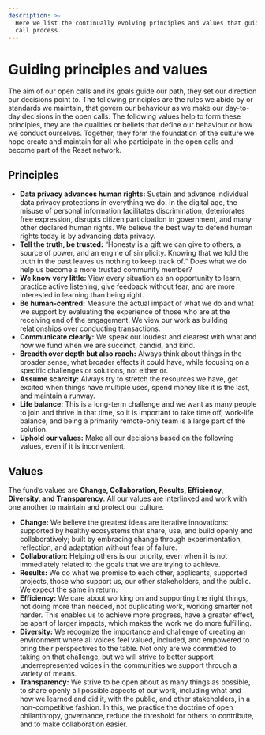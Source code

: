 ```yaml
---
description: >-
  Here we list the continually evolving principles and values that guide open
  call process.
---
```


# Guiding principles and values

The aim of our open calls and its goals guide our path, they set our direction our decisions point to. The following principles are the rules we abide by or standards we maintain, that govern our behaviour as we make our day-to-day decisions in the open calls. The following values help to form these principles, they are the qualities or beliefs that define our behaviour or how we conduct ourselves. Together, they form the foundation of the culture we hope create and maintain for all who participate in the open calls and become part of the Reset network. 

## Principles

* **Data privacy advances human rights:** Sustain and advance individual data privacy protections in everything we do. In the digital age, the misuse of personal information facilitates discrimination, deteriorates free expression, disrupts citizen participation in government, and many other declared human rights. We believe the best way to defend human rights today is by advancing data privacy.
* **Tell the truth, be trusted:** “Honesty is a gift we can give to others, a source of power, and an engine of simplicity. Knowing that we told the truth in the past leaves us nothing to keep track of.“ Does what we do help us become a more trusted community member?
* **We know very little:** View every situation as an opportunity to learn, practice active listening, give feedback without fear, and are more interested in learning than being right.
* **Be human-centred:** Measure the actual impact of what we do and what we support by evaluating the experience of those who are at the receiving end of the engagement. We view our work as building relationships over conducting transactions.
* **Communicate clearly:** We speak our loudest and clearest with what and how we fund when we are succinct, candid, and kind. 
* **Breadth over depth but also reach:** Always think about things in the broader sense, what broader effects it could have, while focusing on a specific challenges or solutions, not either or.
* **Assume scarcity:** Always try to stretch the resources we have, get excited when things have multiple uses, spend money like it is the last, and maintain a runway.
* **Life balance:** This is a long-term challenge and we want as many people to join and thrive in that time, so it is important to take time off, work-life balance, and being a primarily remote-only team is a large part of the solution.
* **Uphold our values:** Make all our decisions based on the following values, even if it is inconvenient.

## Values

The fund’s values are **Change, Collaboration, Results, Efficiency, Diversity, and Transparency**. All our values are interlinked and work with one another to maintain and protect our culture. 

* **Change:** We believe the greatest ideas are iterative innovations: supported by healthy ecosystems that share, use, and build openly and collaboratively; built by embracing change through experimentation, reflection, and adaptation without fear of failure.
* **Collaboration:** Helping others is our priority, even when it is not immediately related to the goals that we are trying to achieve. 
* **Results:** We do what we promise to each other, applicants, supported projects, those who support us, our other stakeholders, and the public. We expect the same in return.
* **Efficiency:** We care about working on and supporting the right things, not doing more than needed, not duplicating work, working smarter not harder. This enables us to achieve more progress, have a greater effect, be apart of larger impacts, which makes the work we do more fulfilling.
* **Diversity:** We recognize the importance and challenge of creating an environment where all voices feel valued, included, and empowered to bring their perspectives to the table. Not only are we committed to taking on that challenge, but we will strive to better support underrepresented voices in the communities we support through a variety of means.
* **Transparency:** We strive to be open about as many things as possible, to share openly all possible aspects of our work, including what and how we learned and did it, with the public, and other stakeholders, in a non-competitive fashion. In this, we practice the doctrine of open philanthropy, governance, reduce the threshold for others to contribute, and to make collaboration easier.

